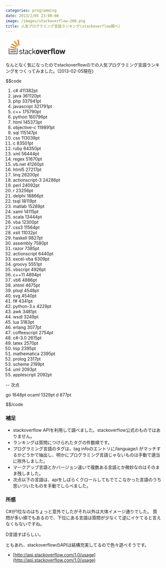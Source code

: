 ```yaml
---
categories: programming
date: 2013/2/05 23:00:00
image: /images/stackoverflow-200.png
title: 人気プログラミング言語ランキング(stackoverflow調べ)
---
```


![stack](/images/stackoverflow-200.png)

なんとなく気になったのでstackoverflowのでの人気プログラミング言語ランキングをつくってみました。(2013-02-05現在)

$$code
1.   c#              411382pt
2.   java            361120pt
3.   php             337941pt
4.   javascript      321791pt
5.   c++             175790pt
6.   python          160796pt
7.   html            145373pt
8.   objective-c     119891pt
9.   sql             115147pt
10.  css             113039pt
11.  c               83501pt
12.  ruby            64350pt
13.  xml             56444pt
14.  regex           51670pt
15.  vb.net          41260pt
16.  html5           27217pt
17.  linq            26200pt
18.  actionscript-3  24286pt
19.  perl            24092pt
20.  r               23256pt
21.  delphi          18866pt
22.  tsql            18119pt
23.  matlab          15289pt
24.  xaml            14115pt
25.  scala           13444pt
26.  vba             12300pt
27.  css3            11564pt
28.  xslt            11032pt
29.  haskell         9827pt
30.  assembly        7580pt
31.  razor           7385pt
32.  actionscript    6440pt
33.  excel-vba       6309pt
34.  groovy          5551pt
35.  vbscript        4926pt
36.  c++11           4894pt
37.  vb6             4886pt
38.  xhtml           4675pt
39.  plsql           4548pt
40.  svg             4540pt
41.  f#              4341pt
42.  python-3.x      4229pt
43.  awk             3481pt
44.  wsdl            3249pt
45.  lua             3183pt
46.  erlang          3077pt
47.  coffeescript    2754pt
48.  c#-3.0          2615pt
49.  latex           2570pt
50.  lisp            2395pt
51.  mathematica     2395pt
52.  prolog          2317pt
53.  scheme          2199pt
54.  uml             2093pt
55.  applescript     2092pt

-- 次点

go         1648pt
ocaml      1329pt
d          877pt

$$/code


### 補足

* stackoverflow APIを利用して調べました。stackoverflow公式のものではありません。
* ランキングは質問につけられたタグの件数順です。
* プログラミング言語のタグは、tag infoのエントリに/language/i がマッチするかどうかで抽出し、明かにプログラミング言語じゃないものは手動で適当に除外しました。
* マークアップ言語とかバージョン違いで複数ある言語とか微妙なのはそのまま残しました。
* 次点以下の言語は、apiをしばらくクロールしてもでてこなかった言語のうち思いついたものを手動でしらべました。


### 所感

C#が1位なのはちょっと意外でしたがそれ以外は大体イメージ通りでした。
質問が多い順でもあるので、下位にある言語は質問が少なくて逆にイケてると言えなくもないですね。

D言語すばらしい。

ともあれ、stackoverflowのAPIは結構充実してるので色々遊べそうです。

* [http://api.stackoverflow.com/1.0/usage](http://api.stackoverflow.com/1.0/usage)
